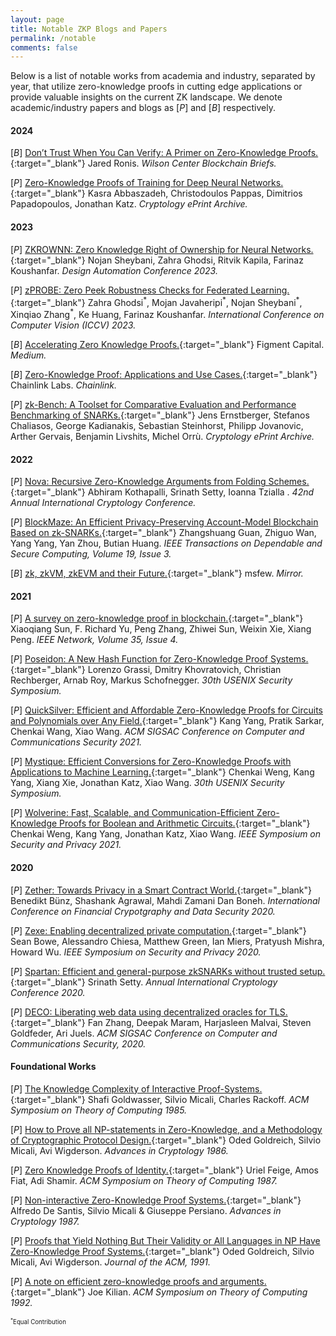 ```yaml
---
layout: page
title: Notable ZKP Blogs and Papers
permalink: /notable
comments: false
---
```


Below is a list of notable works from academia and industry, separated by year, that utilize zero-knowledge proofs in cutting edge applications or provide valuable insights on the current ZK landscape. We denote academic/industry papers and blogs as [*P*] and [*B*] respectively.

#### 2024

[*B*] [Don’t Trust When You Can Verify: A Primer on Zero-Knowledge Proofs.](https://www.wilsoncenter.org/article/dont-trust-when-you-can-verify-primer-zero-knowledge-proofs){:target="_blank"} Jared Ronis. *Wilson Center Blockchain Briefs.*

[*P*] [Zero-Knowledge Proofs of Training for Deep Neural Networks.](https://eprint.iacr.org/2024/162.pdf){:target="_blank"} Kasra Abbaszadeh, Christodoulos Pappas, Dimitrios Papadopoulos, Jonathan Katz. *Cryptology ePrint Archive.*

#### 2023

[*P*] [ZKROWNN: Zero Knowledge Right of Ownership for Neural Networks.](https://ieeexplore.ieee.org/iel7/10247654/10247655/10247798.pdf){:target="_blank"} Nojan Sheybani, Zahra Ghodsi, Ritvik Kapila, Farinaz Koushanfar. *Design Automation Conference 2023.*

[*P*] [zPROBE: Zero Peek Robustness Checks for Federated Learning.](https://openaccess.thecvf.com/content/ICCV2023/papers/Ghodsi_zPROBE_Zero_Peek_Robustness_Checks_for_Federated_Learning_ICCV_2023_paper.pdf){:target="_blank"} Zahra Ghodsi<sup>\*</sup>, Mojan Javaheripi<sup>\*</sup>, Nojan Sheybani<sup>\*</sup>, Xinqiao Zhang<sup>\*</sup>, Ke Huang, Farinaz Koushanfar. *International Conference on Computer Vision (ICCV) 2023.*

[*B*] [Accelerating Zero Knowledge Proofs.](https://figmentcapital.medium.com/accelerating-zero-knowledge-proofs-cfc806de611b){:target="_blank"} Figment Capital. *Medium.*

[*B*] [Zero-Knowledge Proof: Applications and Use Cases.](https://chain.link/education-hub/zero-knowledge-proof-use-cases){:target="_blank"} Chainlink Labs. *Chainlink.*

[*P*] [zk-Bench: A Toolset for Comparative Evaluation and Performance Benchmarking of SNARKs.](https://eprint.iacr.org/2023/1503.pdf){:target="_blank"} Jens Ernstberger, Stefanos Chaliasos, George Kadianakis, Sebastian Steinhorst, Philipp Jovanovic, Arther Gervais, Benjamin Livshits, Michel Orrù. *Cryptology ePrint Archive.*



#### 2022

[*P*] [Nova: Recursive Zero-Knowledge Arguments from Folding Schemes.](https://link.springer.com/chapter/10.1007/978-3-031-15985-5_13){:target="_blank"} Abhiram Kothapalli, Srinath Setty, Ioanna Tzialla . *42nd Annual International Cryptology Conference.*

[*P*] [BlockMaze: An Efficient Privacy-Preserving Account-Model Blockchain Based on zk-SNARKs.](https://ieeexplore.ieee.org/stamp/stamp.jsp?tp=&arnumber=9200775){:target="_blank"} Zhangshuang Guan, Zhiguo Wan, Yang Yang, Yan Zhou, Butian Huang. *IEEE Transactions on Dependable and Secure Computing, Volume 19, Issue 3.*

[*B*] [zk, zkVM, zkEVM and their Future.](https://mirror.xyz/msfew.eth/Yl64OK3lLG48eJpVB3GxqFEhmWOm6yMlAo9sc1VrQP4){:target="_blank"} msfew. *Mirror.*



#### 2021

[*P*] [A survey on zero-knowledge proof in blockchain.](https://ieeexplore.ieee.org/stamp/stamp.jsp?tp=&arnumber=9520375){:target="_blank"} Xiaoqiang Sun, F. Richard Yu, Peng Zhang, Zhiwei Sun, Weixin Xie, Xiang Peng. *IEEE Network, Volume 35, Issue 4.*

[*P*] [Poseidon: A New Hash Function for Zero-Knowledge Proof Systems.](https://www.usenix.org/system/files/sec21-grassi.pdf){:target="_blank"} Lorenzo Grassi, Dmitry Khovratovich, Christian Rechberger, Arnab Roy, Markus Schofnegger. *30th USENIX Security Symposium.*

[*P*] [QuickSilver: Efficient and Affordable Zero-Knowledge Proofs for Circuits and Polynomials over Any Field.](https://dl.acm.org/doi/pdf/10.1145/3460120.3484556){:target="_blank"} Kang Yang, Pratik Sarkar, Chenkai Wang, Xiao Wang. *ACM SIGSAC Conference on Computer and Communications Security 2021.*


[*P*] [Mystique: Efficient Conversions for Zero-Knowledge Proofs with Applications to Machine Learning.](https://www.usenix.org/system/files/sec21-weng.pdf){:target="_blank"} Chenkai Weng, Kang Yang, Xiang Xie, Jonathan Katz, Xiao Wang. *30th USENIX Security Symposium.*

[*P*] [Wolverine: Fast, Scalable, and Communication-Efficient Zero-Knowledge Proofs for Boolean and Arithmetic Circuits.](https://ieeexplore.ieee.org/stamp/stamp.jsp?tp=&arnumber=9519498){:target="_blank"} Chenkai Weng, Kang Yang, Jonathan Katz, Xiao Wang. *IEEE Symposium on Security and Privacy 2021.*



#### 2020

[*P*] [Zether: Towards Privacy in a Smart Contract World.](https://link.springer.com/chapter/10.1007/978-3-030-51280-4_23){:target="_blank"} Benedikt Bünz, Shashank Agrawal, Mahdi Zamani Dan Boneh. *International Conference on Financial Crypotgraphy and Data Security 2020.*

[*P*] [Zexe: Enabling decentralized private computation.](https://ieeexplore.ieee.org/stamp/stamp.jsp?tp=&arnumber=9152634){:target="_blank"} Sean Bowe, Alessandro Chiesa, Matthew Green, Ian Miers, Pratyush Mishra, Howard Wu. *IEEE Symposium on Security and Privacy 2020.*

[*P*] [Spartan: Efficient and general-purpose zkSNARKs without trusted setup.](https://eprint.iacr.org/2019/550.pdf){:target="_blank"} Srinath Setty. *Annual International Cryptology Conference 2020.*

[*P*] [DECO: Liberating web data using decentralized oracles for TLS.](https://dl.acm.org/doi/pdf/10.1145/3372297.3417239){:target="_blank"} Fan Zhang, Deepak Maram, Harjasleen Malvai, Steven Goldfeder, Ari Juels. *ACM SIGSAC Conference on Computer and Communications Security, 2020.*



#### Foundational Works

[*P*] [The Knowledge Complexity of Interactive Proof-Systems.](https://dl.acm.org/doi/pdf/10.1145/3335741.3335750){:target="_blank"} Shafi Goldwasser, Silvio Micali, Charles Rackoff. *ACM Symposium on Theory of Computing 1985.*

[*P*] [How to Prove all NP-statements in Zero-Knowledge, and a Methodology of Cryptographic Protocol Design.](https://link.springer.com/chapter/10.1007/3-540-47721-7_11){:target="_blank"} Oded Goldreich, Silvio Micali, Avi Wigderson. *Advances in Cryptology 1986.*

[*P*] [Zero Knowledge Proofs of Identity.](https://dl.acm.org/doi/pdf/10.1145/28395.28419){:target="_blank"} Uriel Feige, Amos Fiat, Adi Shamir. *ACM Symposium on Theory of Computing 1987.*

[*P*] [Non-interactive Zero-Knowledge Proof Systems.](https://link.springer.com/chapter/10.1007/3-540-48184-2_5){:target="_blank"} Alfredo De Santis, Silvio Micali & Giuseppe Persiano. *Advances in Cryptology 1987.*

[*P*] [Proofs that Yield Nothing But Their Validity or All Languages in NP Have Zero-Knowledge Proof Systems.](https://dl.acm.org/doi/pdf/10.1145/116825.116852){:target="_blank"} Oded Goldreich, Silvio Micali, Avi Wigderson. *Journal of the ACM, 1991.*

[*P*] [A note on efficient zero-knowledge proofs and arguments.](https://dl.acm.org/doi/pdf/10.1145/129712.129782){:target="_blank"} Joe Kilian. *ACM Symposium on Theory of Computing 1992.*



<sub><sup><sup>\*</sup>Equal Contribution</sup></sub>
